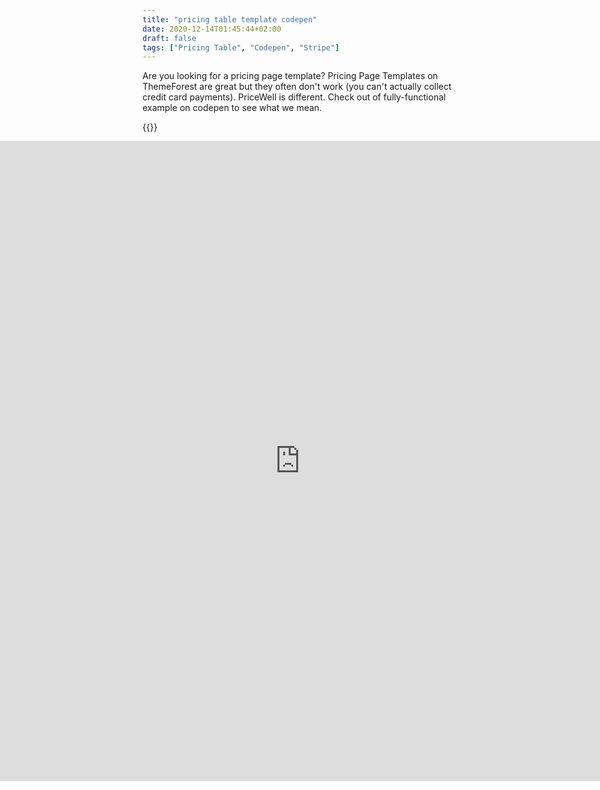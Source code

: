 ```yaml
---
title: "pricing table template codepen"
date: 2020-12-14T01:45:44+02:00
draft: false
tags: ["Pricing Table", "Codepen", "Stripe"]
---
```


Are you looking for a pricing page template? Pricing Page Templates on ThemeForest are great but they often don't work (you can't actually collect credit card payments). PriceWell is different. Check out of fully-functional example on codepen to see what we mean.

{{<rawhtml>}}
<iframe height="1024" style="width: 100%;left:0;position: absolute;" scrolling="no" title="Tailwind CSS Pricing Page" src="https://codepen.io/drei01/embed/YzVBQzx?default-tab=result" frameborder="no" loading="lazy" allowtransparency="true" allowfullscreen="true">
{{</rawhtml>}}